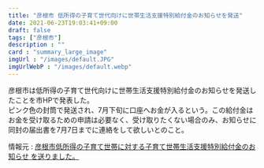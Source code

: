 ```yaml
---
title: "彦根市 低所得の子育て世代向けに世帯生活支援特別給付金のお知らせを発送"
date: 2021-06-23T19:03:41+09:00
draft: false
tags: ["彦根市"]
description : ""
card : "summary_large_image"
imgUrl : "/images/default.JPG"
imgUrlWebP : "/images/default.webp"
---
```

彦根市は低所得の子育て世代向けに世帯生活支援特別給付金のお知らせを発送したことを市HPで発表した。  
ピンク色の封筒で発送され、7月下旬に口座へお金が入るという。この給付金はお金を受け取るための申請は必要なく、受け取りたくない場合のみ、お知らせに同封の届出書を7月7日までに連絡をして欲しいとのこと。

情報元 : [彦根市低所得の子育て世帯に対する子育て世帯生活支援特別給付金のお知らせ を送りました。](https://www.city.hikone.lg.jp/ja/1/j415/j4151/16931.html)